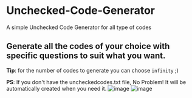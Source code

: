# Unchecked-Code-Generator
A simple Unchecked Code Generator for all type of codes

## Generate all the codes of your choice with specific questions to suit what you want.

**Tip**: for the number of codes to generate you can choose `infinity` ;)

**PS**: If you don't have the uncheckedcodes.txt file, No Problem! It will be automatically created when you need it.
![image](https://media.discordapp.net/attachments/850635541778792459/871785873673433188/unknown.png)
![image](https://media.discordapp.net/attachments/850635541778792459/871791368815640646/unknown.png)
